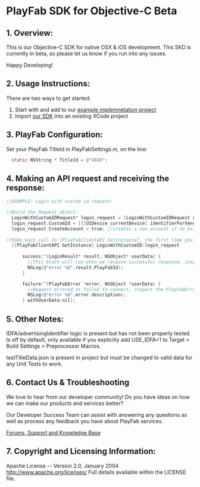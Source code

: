 # PlayFab SDK for Objective-C Beta


## 1. Overview:

This is our Objective-C SDK for native OSX & iOS development. This SKD is currently in beta, so please let us know if you run into any issues. 

Happy Developing!


## 2. Usage Instructions:

There are two ways to get started:
  1. Start with and add to our [example implemnetation project](/Example/)
  2. Import [our SDK](/PlayFabSDK) into an existing XCode project


## 3. PlayFab Configuration:

Set your PlayFab TitleId in PlayFabSettings.m, on the line:
```Objective-C
  static NSString * TitleId = @"XXXX";
```


## 4. Making an API request and receiving the response:

```Objective-C
//EXAMPLE: Login with custom id request:

//Build the Request object:
  LoginWithCustomIDRequest* login_request = [LoginWithCustomIDRequest new];
  login_request.CustomId = [[[UIDevice currentDevice] identifierForVendor] UUIDString]; //use the identifier for vendor as our custom ID.
  login_request.CreateAccount = true; //creates a new account if no existing one
    
//Make each call to [PlayFabClientAPI GetInstance], the first time you do this, an instance will be created and then used.
  [[PlayFabClientAPI GetInstance] LoginWithCustomID:login_request
      
      success:^(LoginResult* result, NSObject* userData) {
        //This block will run when we receive successful response, inspect the result class for pertinent info.
        NSLog(@"error %@",result.PlayFabId);
      }

      failure:^(PlayFabError *error, NSObject *userData) {
        //Request errored or failed to connect, inspect the PlayFabError class for pertinent info.
        NSLog(@"error %@",error.description);
      } withUserData:nil];
```


## 5. Other Notes:

IDFA/advertisingIdentifier logic is present but has not been properly tested.
Is off by default, only available if you explicitly add USE_IDFA=1 to Target > Build Settings > Preprocessor Macros.

testTitleData.json is present in project but must be changed to valid data for any Unit Tests to work.


## 6. Contact Us & Troubleshooting
We love to hear from our developer community! 
Do you have ideas on how we can make our products and services better? 

Our Developer Success Team can assist with answering any questions as well as process any feedback you have about PlayFab services.

[Forums, Support and Knowledge Base](https://community.playfab.com/index.html)


## 7. Copyright and Licensing Information:

  Apache License -- 
  Version 2.0, January 2004
  http://www.apache.org/licenses/
  Full details available within the LICENSE file.

